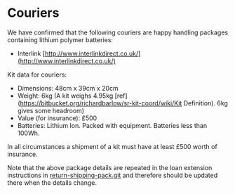 # Couriers

We have confirmed that the following couriers are happy handling packages containing lithium polymer batteries:

* Interlink [http://www.interlinkdirect.co.uk/](http://www.interlinkdirect.co.uk/)

Kit data for couriers:

* Dimensions: 48cm x 39cm x 20cm
* Weight: 6kg \(A kit weighs 4.95kg [ref](https://bitbucket.org/richardbarlow/sr-kit-coord/wiki/Kit Definition). 6kg gives some headroom\)
* Value \(for insurance\): £500
* Batteries: Lithium Ion. Packed with equipment. Batteries less than 100Wh.

In all circumstances a shipment of a kit must have at least £500 worth of insurance.

Note that the above package details are repeated in the loan extension instructions in [return-shipping-pack.git](https://github.com/srobo/return-shipping-pack/tree/master/instructions) and therefore should be updated there when the details change.

